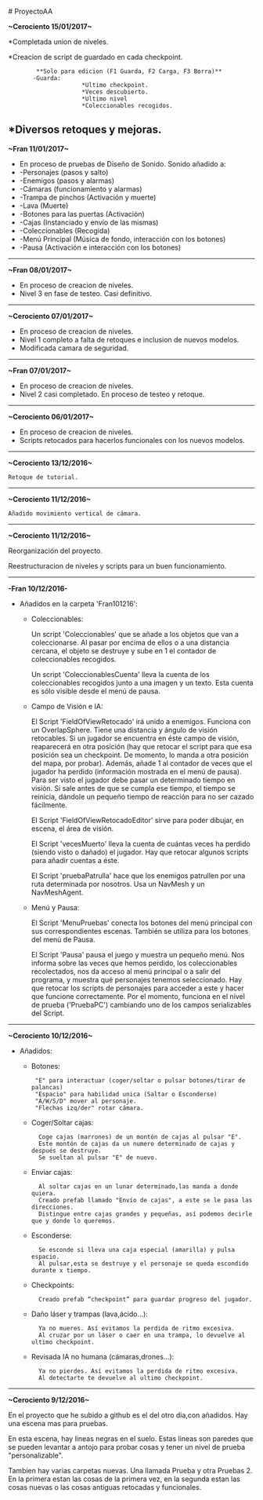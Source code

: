 ﻿﻿# ProyectoAA

**~Cerociento 15/01/2017~**

*Completada union de niveles.

*Creacion de script de guardado en cada checkpoint.
            
            **Solo para edicion (F1 Guarda, F2 Carga, F3 Borra)**
           -Guarda:
                         *Ultimo checkpoint.
                         *Veces descubierto.
                         *Ultimo nivel
                         *Coleccionables recogidos.
                         
*Diversos retoques y mejoras.
---------------------------------------------------------------------

**~Fran 11/01/2017~** 

* En proceso de pruebas de Diseño de Sonido. Sonido añadido a:
* -Personajes (pasos y salto)
* -Enemigos (pasos y alarmas)
* -Cámaras (funcionamiento y alarmas)
* -Trampa de pinchos (Activación y muerte)
* -Lava (Muerte)
* -Botones para las puertas (Activación)
* -Cajas (Instanciado y envío de las mismas)
* -Coleccionables (Recogida)
* -Menú Principal (Música de fondo, interacción con los botones)
* -Pausa (Activación e interacción con los botones)


---------------------------------------------------------------------
**~Fran 08/01/2017~**

* En proceso de creacion de niveles.
* Nivel 3 en fase de testeo. Casi definitivo.

---------------------------------------------------------------------

**~Cerociento 07/01/2017~**

* En proceso de creacion de niveles.
* Nivel 1 completo a falta de retoques e inclusion de nuevos modelos.
* Modificada camara de seguridad.

---------------------------------------------------------------------


**~Fran 07/01/2017~**

* En proceso de creacion de niveles.
* Nivel 2 casi completado. En proceso de testeo y retoque.

---------------------------------------------------------------------


**~Cerociento 06/01/2017~**

* En proceso de creacion de niveles.
* Scripts retocados para hacerlos funcionales con los nuevos modelos.

---------------------------------------------------------------------


**~Cerociento 13/12/2016~**
 
    Retoque de tutorial.

---------------------------------------------------------------------


**~Cerociento 11/12/2016~**
  
    Añadido movimiento vertical de cámara.

----------------------------------------------------------------------------------

**~Cerociento 11/12/2016~**

  Reorganización del proyecto.

  Reestructuracion de niveles y scripts para un buen funcionamiento.

--------------------------------------------------------------------------------------

**-Fran 10/12/2016-**

* Añadidos en la carpeta 'Fran101216':

   * Coleccionables:
   
      Un script 'Coleccionables' que se añade a los objetos que van a coleccionarse. 
      Al pasar por encima de ellos o a una distancia cercana, el objeto se destruye y 
      sube en 1 el contador de coleccionables recogidos.
     
      Un script 'ColeccionablesCuenta' lleva la cuenta de los coleccionables recogidos 
      junto a una imagen y un texto. Esta cuenta es sólo visible desde el menú de pausa.
     
     
   * Campo de Visión e IA:

      El Script 'FieldOfViewRetocado' irá unido a enemigos. Funciona con un OverlapSphere. 
      Tiene una distancia y ángulo de visión retocables. Si un jugador se encuentra en éste 
      campo de visión, reaparecerá en otra posición (hay que retocar el script para que esa 
      posición sea un checkpoint. De momento, lo manda a otra posición del mapa, por probar). 
      Además,  añade 1 al contador de veces que el jugador ha perdido (información mostrada en 
      el menú de pausa). Para ser visto el jugador debe pasar un determinado tiempo en visión. 
      Si sale antes de que se cumpla ese tiempo, el tiempo se reinicia,  dándole un pequeño 
      tiempo de reacción para no ser cazado fácilmente.
     
      El Script 'FieldOfViewRetocadoEditor' sirve para poder dibujar, en escena, el área de visión.
     
      El Script 'vecesMuerto' lleva la cuenta de cuántas veces ha perdido (siendo visto o dañado) 
      el jugador. Hay que retocar algunos scripts para añadir cuentas a éste.
     
      El Script 'pruebaPatrulla' hace que los enemigos patrullen por una ruta determinada por
      nosotros. Usa un NavMesh y un NavMeshAgent.
     
     
   * Menú y Pausa:
   
      El Script 'MenuPruebas' conecta los botones del menú principal con sus correspondientes 
      escenas. También se utiliza  para los botones del menú de Pausa.

      El Script 'Pausa' pausa el juego y muestra un pequeño menú. Nos informa sobre las veces
      que hemos perdido, los coleccionables recolectados, nos da acceso al menú principal 
      o a salir del programa, y muestra qué personajes tenemos seleccionado. Hay que retocar
      los scripts de personajes para acceder a este y hacer que funcione correctamente.
      Por el momento, funciona en el nivel de prueba ('PruebaPC') cambiando uno de los 
      campos serializables del Script.


---------------------------------------------------------------------------------------------------------------------------


**~Cerociento 10/12/2016~**

* Añadidos:
     
    * Botones: 
    
           "E" para interactuar (coger/soltar o pulsar botones/tirar de palancas)
           "Espacio" para habilidad unica (Saltar o Esconderse)
           "A/W/S/D" mover al personaje.
           "Flechas izq/der" rotar cámara.

    * Coger/Soltar cajas: 
    
            Coge cajas (marrones) de un montón de cajas al pulsar "E".
            Este montón de cajas da un numero determinado de cajas y después se destruye.
            Se sueltan al pulsar "E" de nuevo.

    * Enviar cajas: 
    
            Al soltar cajas en un lunar determinado,las manda a donde quiera.             
            Creado prefab llamado "Envío de cajas", a este se le pasa las direcciones. 
            Distingue entre cajas grandes y pequeñas, así podemos decirle que y donde lo queremos. 

    * Esconderse:
    
            Se esconde si lleva una caja especial (amarilla) y pulsa espacio.
            Al pulsar,esta se destruye y el personaje se queda escondido durante x tiempo.

    * Checkpoints: 
    
            Creado prefab “checkpoint” para guardar progreso del jugador.
 
    * Daño láser y trampas (lava,ácido...):
    
            Ya no mueres. Así evitamos la perdida de ritmo excesiva.
            Al cruzar por un láser o caer en una trampa, lo devuelve al ultimo checkpoint.

    * Revisada IA no humana (cámaras,drones...):
    
            Ya no pierdes. Así evitamos la perdida de ritmo excesiva.
            Al detectarte te devuelve al ultimo checkpoint.

-------------------------------------------------------------------------------------------

**~Cerociento  9/12/2016~**

En el proyecto que he subido a github es el del otro dia,con añadidos. Hay una escena mas para pruebas.

En esta escena, hay lineas negras en el suelo. Estas lineas son paredes que se pueden levantar a antojo para probar cosas y tener un nivel de prueba "personalizable".

Tambien hay varias carpetas nuevas. Una llamada Prueba  y otra Pruebas 2. En la primera estan las cosas de la primera vez, en la segunda estan las cosas nuevas o las cosas antiguas retocadas y funcionales.

